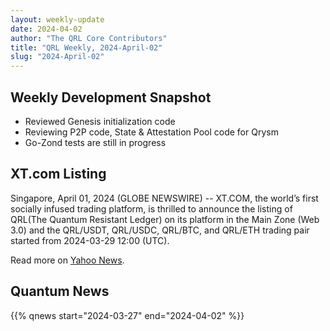 ```yaml
---
layout: weekly-update
date: 2024-04-02
author: "The QRL Core Contributors"
title: "QRL Weekly, 2024-April-02"
slug: "2024-April-02"
---
```


## Weekly Development Snapshot

- Reviewed Genesis initialization code
- Reviewing P2P code, State & Attestation Pool code for Qrysm
- Go-Zond tests are still in progress

<!--more-->

## XT.com Listing

Singapore, April 01, 2024 (GLOBE NEWSWIRE) -- XT.COM, the world’s first socially infused trading platform, is thrilled to announce the listing of QRL(The Quantum Resistant Ledger) on its platform in the Main Zone (Web 3.0) and the QRL/USDT, QRL/USDC, QRL/BTC, and QRL/ETH  trading pair started from 2024-03-29 12:00 (UTC).

Read more on [Yahoo News](https://finance.yahoo.com/news/discover-qrl-quantum-resistant-ledger-125300622.html).

## Quantum News

{{% qnews start="2024-03-27" end="2024-04-02" %}}
